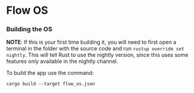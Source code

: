 # Flow OS

### Building the OS
**NOTE**: If this is your first time building it, you will need to first open a terminal in the folder with the source code and run `rustup override set nightly`. This will tell Rust to use the nightly version, since this uses some features only available in the nightly channel.

To build the app use the command:
```
cargo build --target flow_os.json
```